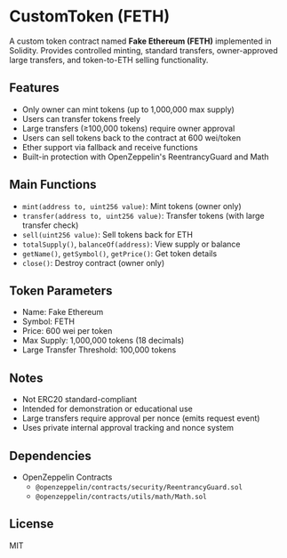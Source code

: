 # CustomToken (FETH)

A custom token contract named **Fake Ethereum (FETH)** implemented in Solidity. Provides controlled minting, standard transfers, owner-approved large transfers, and token-to-ETH selling functionality.

## Features

- Only owner can mint tokens (up to 1,000,000 max supply)
- Users can transfer tokens freely
- Large transfers (≥100,000 tokens) require owner approval
- Users can sell tokens back to the contract at 600 wei/token
- Ether support via fallback and receive functions
- Built-in protection with OpenZeppelin's ReentrancyGuard and Math

## Main Functions

- `mint(address to, uint256 value)`: Mint tokens (owner only)
- `transfer(address to, uint256 value)`: Transfer tokens (with large transfer check)
- `sell(uint256 value)`: Sell tokens back for ETH
- `totalSupply()`, `balanceOf(address)`: View supply or balance
- `getName()`, `getSymbol()`, `getPrice()`: Get token details
- `close()`: Destroy contract (owner only)

## Token Parameters

- Name: Fake Ethereum
- Symbol: FETH
- Price: 600 wei per token
- Max Supply: 1,000,000 tokens (18 decimals)
- Large Transfer Threshold: 100,000 tokens

## Notes

- Not ERC20 standard-compliant
- Intended for demonstration or educational use
- Large transfers require approval per nonce (emits request event)
- Uses private internal approval tracking and nonce system

## Dependencies

- OpenZeppelin Contracts
  - `@openzeppelin/contracts/security/ReentrancyGuard.sol`
  - `@openzeppelin/contracts/utils/math/Math.sol`

## License

MIT
